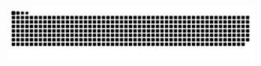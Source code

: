 <picture>
  <source media="(prefers-color-scheme: dark)" srcset="https://raw.githubusercontent.com/thsea/thsea/output/github-contribution-grid-snake-dark.svg">
  <source media="(prefers-color-scheme: light)" srcset="https://raw.githubusercontent.com/thsea/thsea/output/github-contribution-grid-snake.svg">
  <img alt="github contribution grid snake animation" src="https://raw.githubusercontent.com/thsea/thsea/output/github-contribution-grid-snake.svg">
</picture>
